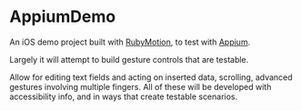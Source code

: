 # AppiumDemo

An iOS demo project built with [RubyMotion](http://www.rubymotion.com/), to test with [Appium](http://www.appium.io). 

Largely it will attempt to build gesture controls that are testable.

Allow for editing text fields and acting on inserted data, scrolling, advanced gestures involving multiple fingers. All of these will be developed with accessibility info, and in ways that create testable scenarios.
